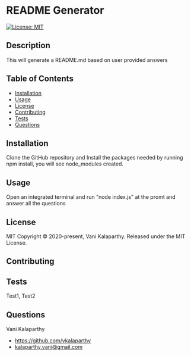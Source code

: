 # README Generator
[![License: MIT](https://img.shields.io/badge/License-MIT-yellow.svg)](https://opensource.org/licenses/MIT)
## Description
This will generate a README.md based on user provided answers
## Table of Contents
* [Installation](#installation)
* [Usage](#usage)
* [License](#license)
* [Contributing](#contributing)
* [Tests](#tests)
* [Questions](#questions)
## Installation
Clone the GitHub repository and Install the packages needed by running npm install, you will see node_modules created.
## Usage
Open an integrated terminal and run "node index.js" at the promt and answer all the questions
## License
MIT
Copyright © 2020-present, Vani Kalaparthy. Released under the MIT License.
## Contributing
## Tests
Test1, Test2
## Questions
Vani Kalaparthy
  * https://github.com/vkalaparthy
  * kalaparthy.vani@gmail.com
    